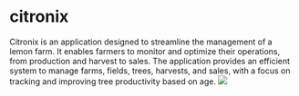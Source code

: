 # citronix

Citronix is an application designed to streamline the management of a lemon farm. It enables farmers to monitor and
optimize their operations, from production and harvest to sales. The application provides an efficient system to manage
farms, fields, trees, harvests, and sales, with a focus on tracking and improving tree productivity based on age.
![](/home/senane/Desktop/projects/citronix/DC-citronix.png) 